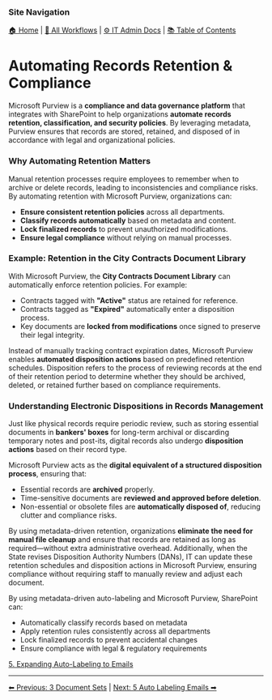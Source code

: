 <!-- description: Documentation about Automating Records Retention & Compliance for Your Organization. -->

### Site Navigation
[🏠 Home](../README.md) | [📂 All Workflows](../users/users.md) | [⚙ IT Admin Docs](../it-admins/README.md) | [📚 Table of Contents](0-tableofcontents.md)

# Automating Records Retention & Compliance

Microsoft Purview is a **compliance and data governance platform** that integrates with SharePoint to help organizations **automate records retention, classification, and security policies**. By leveraging metadata, Purview ensures that records are stored, retained, and disposed of in accordance with legal and organizational policies.

### Why Automating Retention Matters

Manual retention processes require employees to remember when to archive or delete records, leading to inconsistencies and compliance risks. By automating retention with Microsoft Purview, organizations can:

- **Ensure consistent retention policies** across all departments.
- **Classify records automatically** based on metadata and content.
- **Lock finalized records** to prevent unauthorized modifications.
- **Ensure legal compliance** without relying on manual processes.

### Example: Retention in the City Contracts Document Library

With Microsoft Purview, the **City Contracts Document Library** can automatically enforce retention policies. For example:

- Contracts tagged with **"Active"** status are retained for reference.
- Contracts tagged as **"Expired"** automatically enter a disposition process.
- Key documents are **locked from modifications** once signed to preserve their legal integrity.

Instead of manually tracking contract expiration dates, Microsoft Purview enables **automated disposition actions** based on predefined retention schedules. Disposition refers to the process of reviewing records at the end of their retention period to determine whether they should be archived, deleted, or retained further based on compliance requirements.

### Understanding Electronic Dispositions in Records Management

Just like physical records require periodic review, such as storing essential documents in **bankers' boxes** for long-term archival or discarding temporary notes and post-its, digital records also undergo **disposition actions** based on their record type.

Microsoft Purview acts as the **digital equivalent of a structured disposition process**, ensuring that:

- Essential records are **archived** properly.
- Time-sensitive documents are **reviewed and approved before deletion**.
- Non-essential or obsolete files are **automatically disposed of**, reducing clutter and compliance risks.

By using metadata-driven retention, organizations **eliminate the need for manual file cleanup** and ensure that records are retained as long as required—without extra administrative overhead. Additionally, when the State revises Disposition Authority Numbers (DANs), IT can update these retention schedules and disposition actions in Microsoft Purview, ensuring compliance without requiring staff to manually review and adjust each document.

By using metadata-driven auto-labeling and Microsoft Purview, SharePoint can:

- Automatically classify records based on metadata
- Apply retention rules consistently across all departments
- Lock finalized records to prevent accidental changes
- Ensure compliance with legal & regulatory requirements

[5. Expanding Auto-Labeling to Emails](5-auto-labeling-emails.md)

---

[⬅ Previous: 3 Document Sets](3-document-sets.md) | [Next: 5 Auto Labeling Emails ➡](5-auto-labeling-emails.md)